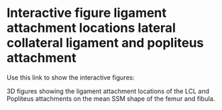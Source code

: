 # Interactive figure ligament attachment locations lateral collateral ligament and popliteus attachment
Use this link to show the interactive figures: 

3D figures showing the ligament attachment locations of the LCL and Popliteus attachments on the mean SSM shape of the femur and fibula.
